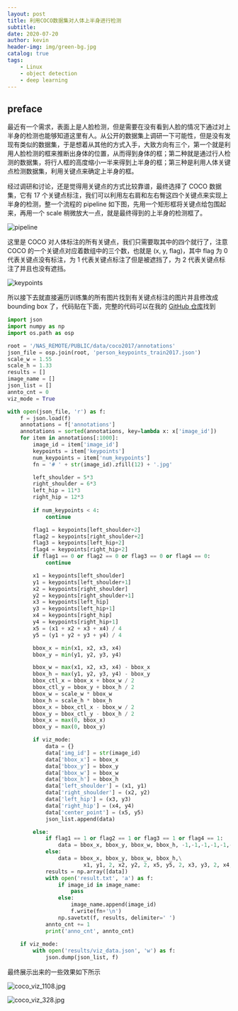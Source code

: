 ```yaml
---
layout: post
title: 利用COCO数据集对人体上半身进行检测
subtitle: 
date: 2020-07-20
author: kevin
header-img: img/green-bg.jpg
catalog: true
tags:
    - Linux
    - object detection
    - deep learning
---
```




## preface



最近有一个需求，表面上是人脸检测，但是需要在没有看到人脸的情况下通过对上半身的检测也能够知道这里有人。从公开的数据集上调研一下可能性，但是没有发现有类似的数据集，于是想着从其他的方式入手，大致方向有三个，第一个就是利用人脸检测的框来推断出身体的位置，从而得到身体的框；第二种就是通过行人检测的数据集，将行人框的高度缩小一半来得到上半身的框；第三种是利用人体关键点检测数据集，利用关键点来确定上半身的框。



经过调研和讨论，还是觉得用关键点的方式比较靠谱，最终选择了 COCO 数据集，它有 17 个关键点标注，我们可以利用左右肩和左右臀这四个关键点来实现上半身的检测，整一个流程的 pipeline 如下图，先用一个矩形框将关键点给包围起来，再用一个 scale 稍微放大一点，就是最终得到的上半身的检测框了。



![pipeline](https://i.loli.net/2020/08/05/zr2eC5IuKhbWOXa.png)



这里是 COCO 对人体标注的所有关键点，我们只需要取其中的四个就行了，注意 COCO 的一个关键点对应着数组中的三个数，也就是 (x, y, flag)，其中 flag 为 0 代表关键点没有标注，为 1 代表关键点标注了但是被遮挡了，为 2 代表关键点标注了并且也没有遮挡。

![keypoints](https://i.loli.net/2020/08/05/dYXsDI2uCQiptMT.png)



所以接下去就直接遍历训练集的所有图片找到有关键点标注的图片并且修改成 bounding box 了，代码贴在下面，完整的代码可以在我的 [GitHub 仓库](https://github.com/yarkable/COCO2017_Body_Detection)找到



```python
import json
import numpy as np 
import os.path as osp

root = '/NAS_REMOTE/PUBLIC/data/coco2017/annotations'
json_file = osp.join(root, 'person_keypoints_train2017.json')
scale_w = 1.55
scale_h = 1.33
results = []
image_name = []
json_list = []
annto_cnt = 0
viz_mode = True

with open(json_file, 'r') as f:
    f = json.load(f)
    annotations = f['annotations']
    annotations = sorted(annotations, key=lambda x: x['image_id'])
    for item in annotations[:1000]:
        image_id = item['image_id']
        keypoints = item['keypoints']
        num_keypoints = item['num_keypoints']
        fn = '# ' + str(image_id).zfill(12) + '.jpg'

        left_shoulder = 5*3
        right_shoulder = 6*3
        left_hip = 11*3
        right_hip = 12*3
        
        if num_keypoints < 4:
            continue

        flag1 = keypoints[left_shoulder+2]
        flag2 = keypoints[right_shoulder+2]
        flag3 = keypoints[left_hip+2]
        flag4 = keypoints[right_hip+2]
        if flag1 == 0 or flag2 == 0 or flag3 == 0 or flag4 == 0:
            continue

        x1 = keypoints[left_shoulder]
        y1 = keypoints[left_shoulder+1]
        x2 = keypoints[right_shoulder]
        y2 = keypoints[right_shoulder+1]
        x3 = keypoints[left_hip]
        y3 = keypoints[left_hip+1]
        x4 = keypoints[right_hip]
        y4 = keypoints[right_hip+1]
        x5 = (x1 + x2 + x3 + x4) / 4
        y5 = (y1 + y2 + y3 + y4) / 4

        bbox_x = min(x1, x2, x3, x4)
        bbox_y = min(y1, y2, y3, y4)

        bbox_w = max(x1, x2, x3, x4) - bbox_x
        bbox_h = max(y1, y2, y3, y4) - bbox_y
        bbox_ctl_x = bbox_x + bbox_w / 2
        bbox_ctl_y = bbox_y + bbox_h / 2
        bbox_w = scale_w * bbox_w
        bbox_h = scale_h * bbox_h
        bbox_x = bbox_ctl_x - bbox_w / 2
        bbox_y = bbox_ctl_y - bbox_h / 2
        bbox_x = max(0, bbox_x)
        bbox_y = max(0, bbox_y)

        if viz_mode:
            data = {}
            data['img_id'] = str(image_id)
            data['bbox_x'] = bbox_x
            data['bbox_y'] = bbox_y
            data['bbox_w'] = bbox_w
            data['bbox_h'] = bbox_h
            data['left_shoulder'] = (x1, y1)
            data['right_shoulder'] = (x2, y2)
            data['left_hip'] = (x3, y3)
            data['right_hip'] = (x4, y4)
            data['center_point'] = (x5, y5)
            json_list.append(data)

        else:
            if flag1 == 1 or flag2 == 1 or flag3 == 1 or flag4 == 1:
                data = bbox_x, bbox_y, bbox_w, bbox_h, -1,-1,-1,-1,-1,-1,-1,-1,-1,-1,-1,-1,-1,-1,-1
            else:
                data = bbox_x, bbox_y, bbox_w, bbox_h,\
                        x1, y1, 2, x2, y2, 2, x5, y5, 2, x3, y3, 2, x4, y4, 2
            results = np.array([data])
            with open('result.txt', 'a') as f:
                if image_id in image_name:
                    pass
                else:
                    image_name.append(image_id)
                    f.write(fn+'\n')
                np.savetxt(f, results, delimiter=' ')
            annto_cnt += 1
            print('anno_cnt', annto_cnt)
            
    if viz_mode:
        with open('results/viz_data.json', 'w') as f:
            json.dump(json_list, f)
```



最终展示出来的一些效果如下所示

![coco_viz_1108.jpg](https://i.loli.net/2020/08/05/umLH71hYyQXUcGB.jpg)

![coco_viz_328.jpg](https://i.loli.net/2020/08/05/YdUSXqNoPiRcyGC.jpg)